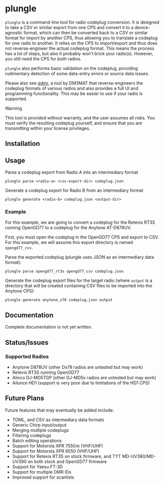 # plungle

`plungle` is a command-line tool for radio codeplug conversion. It is designed to take a CSV or similar export from one CPS and convert it to a device-agnostic format, which can then be converted back to a CSV or similar format for import by another CPS, thus allowing you to translate a codeplug for one radio to another. It relies on the CPS to import/export and thus does not reverse-engineer the actual codeplug format. This means the process has a lot of steps, but also it probably won't brick your radio(s). However, you still need the CPS for _both_ radios.

`plungle` also performs basic validation on the codeplug, providing rudimentary detection of some data-entry errors or source data issues.

Please also see [qdmr](https://dm3mat.darc.de/qdmr/), a tool by DM3MAT that reverse-engineers the codeplug formats of various radios and also provides a full UI and programming functionality. This may be easier to use if your radio is supported.

> [!WARNING]
> This tool is provided without warranty, and the user assumes all risks. You must verify the resulting codeplug yourself, and ensure that you are transmitting within your license privileges.

## Installation

## Usage

Parse a codeplug export from Radio A into an intermediary format
```
plungle parse <radio-a> <csv-export-dir> codeplug.json
```

Generate a codeplug export for Radio B from an intermediary format
```
plungle generate <radio-b> codeplug.json <output-dir>
```

### Example

For this example, we are going to convert a codeplug for the Retevis RT3S running OpenGD77 to a codeplug for the Anytone AT-D878UV.

First, you must open the codeplug in the OpenGD77 CPS and export to CSV. For this example, we will assume this export directory is named `opengd77_csv`.

Parse the exported codeplug (plungle uses JSON as an intermediary data format):

```
plungle parse opengd77_rt3s opengd77_csv codeplug.json
```

Generate the codeplug export files for the target radio (where `output` is a directory that will be created containing CSV files to be imported into the Anytone CPS):

```
plungle generate anytone_x78 codeplug.json output
```

## Documentation

Complete documentation is not yet written.

## Status/Issues

### Supported Radios

* Anytone D878UV (other Dx78 radios are untested but may work)
* Retevis RT3S running OpenGD77
* Alinco DJ-MD5TGP (other DJ-MD5x radios are untested but may work)
* Ailunce HD1 (support is very poor due to limitations of the HD1 CPS)

## Future Plans

Future features that may eventually be added include:

* TOML, and CSV as intermediary data formats
* Generic Chirp input/output
* Merging multiple codeplugs
* Filtering codeplugs
* Batch editing operations
* Support for Motorola XPR 7550/e (VHF/UHF)
* Support for Motorola XPR 6550 (VHF/UHF)
* Support for Retevis RT3S on stock firmware, and TYT MD-UV380/MD-UV390 on both stock and OpenGD77 firmware
* Support for Yaesu FT-3D
* Support for multiple DMR IDs
* Improved support for scanlists
